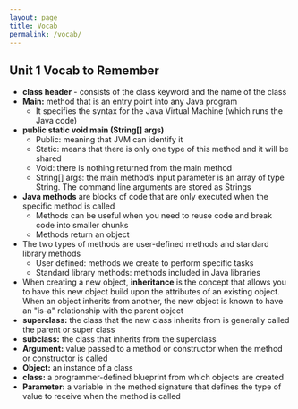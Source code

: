 ```yaml
---
layout: page
title: Vocab
permalink: /vocab/
---
```


## Unit 1 Vocab to Remember
- **class header** - consists of the class keyword and the name of the class
- **Main:** method that is an entry point into any Java program
    - It specifies the syntax for the Java Virtual Machine (which runs the Java code) 
- **public static void main (String[] args)**
    - Public: meaning that JVM can identify it
    - Static: means that there is only one type of this method and it will be shared
    - Void: there is nothing returned from the main method
    - String[] args: the main method’s input parameter is an array of type String. The command line arguments are stored as Strings 
- **Java methods** are blocks of code that are only executed when the specific method is called
    - Methods can be useful when you need to reuse code and break code into smaller chunks
    - Methods return an object
- The two types of methods are user-defined methods and standard library methods
    - User defined: methods we create to perform specific tasks
    - Standard library methods: methods included in Java libraries
- When creating a new object, **inheritance** is the concept that allows you to have this new object build upon the attributes of an existing object. When an object inherits from another, the new object is known to have an "is-a" relationship with the parent object
- **superclass:** the class that the new class inherits from is generally called the parent or super class 
- **subclass:** the class that inherits from the superclass 
- **Argument:** value passed to a method or constructor when the method or constructor is called
- **Object:** an instance of a class
- **class:** a programmer-defined blueprint from which objects are created
- **Parameter:** a variable in the method signature that defines the type of value to receive when the method is called
